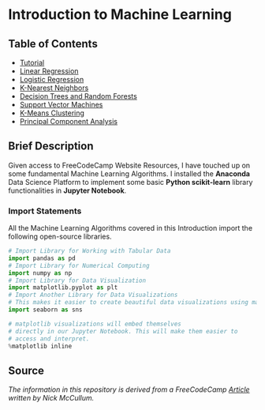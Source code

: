 # Introduction to Machine Learning

## Table of Contents
* [Tutorial](Tutorial)
* [Linear Regression](Linear_Regression)
* [Logistic Regression](Logistic_Regression)
* [K-Nearest Neighbors](K-Nearest_Neighbors)
* [Decision Trees and Random Forests](Decision_Trees_and_Random_Forests)
* [Support Vector Machines](Support_Vector_Machines)
* [K-Means Clustering](K-Means_Clustering)
* [Principal Component Analysis](Principal_Component_Analysis)

## Brief Description
Given access to FreeCodeCamp Website Resources, I have touched up on some fundamental Machine Learning Algorithms.
I installed the <b>Anaconda</b> Data Science Platform to implement some basic <b>Python scikit-learn</b> library 
functionalities in <b>Jupyter Notebook</b>. 

### Import Statements
All the Machine Learning Algorithms covered in this Introduction import the following open-source libraries.

```python
# Import Library for Working with Tabular Data
import pandas as pd
# Import Library for Numerical Computing
import numpy as np
# Import Library for Data Visualization
import matplotlib.pyplot as plt
# Import Another Library for Data Visualizations
# This makes it easier to create beautiful data visualizations using matplotlib.
import seaborn as sns

# matplotlib visualizations will embed themselves 
# directly in our Jupyter Notebook. This will make them easier to 
# access and interpret.
%matplotlib inline
```

## Source
<i>The information in this repository is derived from a FreeCodeCamp 
<a href= "https://www.freecodecamp.org/news/a-no-code-intro-to-the-9-most-important-machine-learning-algorithms-today">Article</a> written by Nick McCullum.</i>